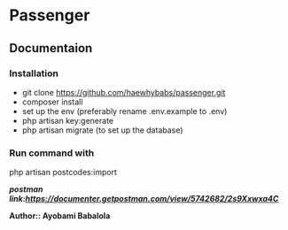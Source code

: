 # Passenger

## Documentaion

### Installation
* git clone https://github.com/haewhybabs/passenger.git
* composer install
* set up the env (preferably rename .env.example to .env)
* php artisan key:generate
* php artisan migrate (to set up the database)



### Run command with 
php artisan postcodes:import




***postman link:https://documenter.getpostman.com/view/5742682/2s9Xxwxa4C***


**Author:: Ayobami Babalola**
